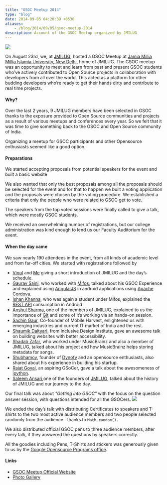 ```yaml
---
title: "GSOC Meetup 2014"
type: "blog"
date: 2014-09-05 04:20:39 +0530
aliases:
    - /blog/2014/09/05/gsoc-meetup-2014
description: Account of the GSOC Meetup organized by JMILUG
---
```


![](https://lh3.googleusercontent.com/e2fih0IuM8f-R7zU5rhRsdQx2DY8T_izv8XnDl3yRyAGZPMxo8QimbtUty0_U3b1HqsSfNk7Ts70lkZV9nADD65cTXw3sC8FhJKk6TPzw4kBHpIjPRmcMwkSseqM_5FFnPUm1tybTMD-Jp8O_LVfhAVccNbWnKwqIH24-Nupobe8C-qa8SfW3LSH3QrfrDiSzcy-OGq-VJmItUzzB0OKzoiGBzMEs0s23LDwtK-anp3r2plwmXsC55UYG7QeqW794LAl_tC6fWiObFrTMRNFAPRR0aJN4F5C438X8gnoWs27TJQEOHjEMIx1ONmBKhPtWAeLgjcIivKAQfwjCUzMepMYMepBLXSW3h1FIyW1GXZK7j0J244UTjJ42hfnmTawIvr1DD7zX8tLJxEf9x_E8VYIogAKywJweEzN100W9rW-KjpbsY4mLTPBAfaBoyIatMocLZGi1RtXF1y8gHQAdNOC9E3vnwFAxey2Lw30l1cSnPw8YYBHZecjekuvR0LwAlq0Lpo8nTsSsZU6blgXFFd1kg8Wd7ybr9WzuXlpdSOD6VEiD85_fFErPSoYsfSRJzn_N1J3P7T53hNBERYpx92D_D0R1YRGbVGx07gds_dnO_uiOrD_ujwedi1ucvWexIoIPgzmDZLOTbyKHeQtZwDZM-GNeqpriCYuaaInqQ=h450-no)


On August 23rd, we, at [JMILUG](http://jmilug.org/), hosted a GSOC Meetup at [Jamia Millia Millia Islamia University, New Delhi](http://jmi.ac.in/), home of JMILUG. The GSOC meetup was an opportunity to meet and learn from past and present GSOC students who’ve actively contributed to Open Source projects in collaboration with developers from all over the world.
This acted as a platform for other budding developers who’re ready to get their hands dirty and contribute to real time projects.

#### **Why?**

Over the last 2 years, 9 JMILUG members have been selected in GSOC thanks to the exposure provided to Open Source communities and projects as a result of various meetups and conferences every year. So we felt that it was time to give something back to the GSOC and Open Source community of India.

Organizing a meetup for GSOC participants and other Opensource enthusiasts seemed like a good option.


#### **Preparations**

We started accepting proposals from potential speakers for the event and built a basic website

We also wanted that only the best proposals among all the proposals should be selected for the event and for that to happen we built a voting application and the proposals were chosen by the voting procedure. We established a criteria that only the people who were related to GSOC get to vote.

The speakers from the top voted sessions were finally called to give a talk, which were mostly GSOC students.

We received an overwhelming number of registrations, but our college administration was kind enough to lend us our Faculty Auditorium for the event.



#### **When the day came**

We saw nearly 190 attendees in the event, from all kinds of academic level and from far-off cities. We started with registrations followed by

- [Vipul](http://vipulnayyar.com/) and [Me](http://gleek.github.io/about) giving a short introduction of JMILUG and the day’s schedule.
- [Gaurav Saini](http://gauravsaini.me/), who worked with [Mifos](https://mifos.org/), talked about his GSOC Experience and explained using [AngularJS](http://angularjs.org/) in android applications using [Apache Cordova](http://cordova.apache.org/).
- [Ishan Khanna](http://www.ishankhanna.in/), who was again a student under Mifos, explained the [REST API](http://en.wikipedia.org/wiki/Representational_state_transfer) consumption in Android
- [Anshul Sharma](https://www.linkedin.com/pub/anshul-sharma/31/250/737), one of the members of JMILUG, explained to us the importance of [Git](http://git-scm.com/) and some of it’s working via an hands-on session.
- [Sachin Gaur](http://www.mixorg.com/author/sachin_gaur/), Co-founder of Mobile Harvest, enlightened us with emerging industries and current IT market of India and the rest.
- [Shaumik Daityari](https://github.com/sdaityari), from Inclusive Design Institute, gave an awesome talk on building websites with better accessibility.
- [Shadab Zafar](http://dufferzafar.github.io/), who worked under MusicBrainz and also a member of JMILUG, talked about his project and how MusicBrainz helps storing metadata for songs.
- [Shubhamoy](http://www.shubhamoy.com/), founder of [Dynofy](http://dynofy.com/) and an opensource enthusiasts, also shared about his experience in building his startup.
- [Rajat Goyal](https://www.facebook.com/rajat93), an aspiring GSoCer, gave a talk about the awesomeness of [ipython](http://ipython.org/).
- [Saleem Ansari](http://tuxdna.in/),one of the founders of [JMILUG](http://jmilug.org/), talked about the history of JMILUG and our journey to the day.

Our final talk was about *"Getting into GSOC"* with the focus on the question answer session, with questions intended for all the GSOCers.
![](https://lh3.googleusercontent.com/7zdU5CSwB9s2B22FAPmpqohXF4kDOI9GrLWDIjLEnsCuNUrzbRUsC2kqNow6OuCFuykhd2Suy3p0JfWrfH12Gj2rX4volzOP2HCuFG6Orje4eQHMk_-3BmFr80UWjFTzhpmmd3qA0iYkaUnyhX3PIxUuIgfxeTjHxNHKQf46DMVY4OV_oZ9eV5pPBY4VdBhzfsjPRnFkuSPo8-kuAT1dMPubwTBB8HUekm3GgPR24vHkllmFVcaSFBwrZpmEcSl1_xvsr_U4x7KHw7MOfYQT-0TOb8KIJzi30IfWBIiUUSShyMj-20-oUGs3u2go7qLn8AaLVqWUr3TIZl4eO_rqnehMtjZFj9WTdH-F-aWn3XGlDD2W7iIjAJ3-WTqNmhv6YYrcvAgM_YRXGQznbn8UBEklLy7TkmTyJ-Ypy76N9zt6on-qVFFU24Zcdsn0Vp3w1hDtfjD3fvt6uilTCLbGMn7sOFeUeHMRvWm1-DbYIQ2yFryvZa8kB7Tobzmyw2Dn2QH8CqjiELfoGYgFD6rSQjpV4Wrf0aF-gHHRDCfCYFKljfapTp6AFzYJfICjSGoQblf8dZDfnmEAayQFSAd05G2A299dpH_GCC06y4h2bIUy_UPI88gjprtSrM3JjEp4tpWm8MXv9A2dXI2YdfyPt3gPMpgUfjw4nmdav8VHTA=s500)



We ended the day’s talk with distributing Certificates to speakers and T-shirts to the two most active audience members and two people selected randomly from the audience. Thanks to `Math.random().`

We also distributed official GSOC pens to three audience members, after every talk, if they answered the questions by speakers correctly.

All the goodies including Pens, T-Shirts and stickers was generously given to us by the [Google Opensource Programs office](https://developers.google.com/open-source/).



#### **Links**

- [GSOC Meetup Official Website](http://gsoc.jmilug.org/)
- [Photo Gallery](https://www.facebook.com/vipulnayyar/albums/10201552533654531/)
